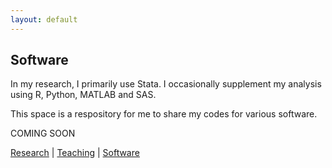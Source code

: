 ```yaml
---
layout: default
---
```


## Software

In my research, I primarily use Stata. I occasionally supplement my analysis using R, Python, MATLAB and SAS. 

This space is a respository for me to share my codes for various software.

COMING SOON

[Research](./research.html) | [Teaching](./teaching.html) | [Software](./software.html)
